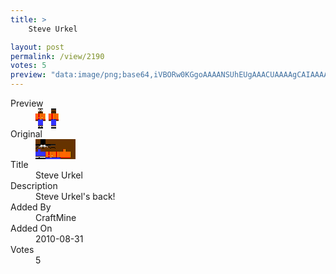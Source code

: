```yaml
---
title: >
    Steve Urkel

layout: post
permalink: /view/2190
votes: 5
preview: "data:image/png;base64,iVBORw0KGgoAAAANSUhEUgAAACUAAAAgCAIAAAAaMSbnAAAABnRSTlMA/wD/AP5AXyvrAAABIklEQVRIie1XQY7DIAwcVv2ReVP6puZN4y/VeyBNjUOzpEpTaZURigzxaMABmySzOx5I6QcteJ8V9NAv/gXJYozXDGC4sUdmhoj86XMJ/cIpSsVW1Q2SiM6KahKNCKSUgvG22HIwrk9VSZZ4kty0uC6Y3ec2CAYBgGB4n5U2tD5foCe/ea55Cu+ok2vBjb37cyk56uv96Sf1Bl6tr4IBxueT9Qjrt8ZFbDfS2yf0czj1/pkeudbdXy/nte7+ep+GuQZAxACQFJFSDkXM+zTO+4IuYrMRJJLPNzqxIgTPwhRy6ZxyO+lHx7OqDzm3CyzZnnhAD/3r5+/UO/VWUN1f/MGs0XVf6qFXelsv8AE99BjPnHN+1ARv74Uqvxzwf3T0fvkFm1YBeMDUuPAAAAAASUVORK5CYII="
---
```

<dl class="side-by-side">
<dt>Preview</dt>
<dd>
    <img class="preview" src="data:image/png;base64,iVBORw0KGgoAAAANSUhEUgAAACUAAAAgCAIAAAAaMSbnAAAABnRSTlMA/wD/AP5AXyvrAAABIklEQVRIie1XQY7DIAwcVv2ReVP6puZN4y/VeyBNjUOzpEpTaZURigzxaMABmySzOx5I6QcteJ8V9NAv/gXJYozXDGC4sUdmhoj86XMJ/cIpSsVW1Q2SiM6KahKNCKSUgvG22HIwrk9VSZZ4kty0uC6Y3ec2CAYBgGB4n5U2tD5foCe/ea55Cu+ok2vBjb37cyk56uv96Sf1Bl6tr4IBxueT9Qjrt8ZFbDfS2yf0czj1/pkeudbdXy/nte7+ep+GuQZAxACQFJFSDkXM+zTO+4IuYrMRJJLPNzqxIgTPwhRy6ZxyO+lHx7OqDzm3CyzZnnhAD/3r5+/UO/VWUN1f/MGs0XVf6qFXelsv8AE99BjPnHN+1ARv74Uqvxzwf3T0fvkFm1YBeMDUuPAAAAAASUVORK5CYII=">
</dd>
<dt>Original</dt>
<dd>
    <img class="preview" src="data:image/png;base64,iVBORw0KGgoAAAANSUhEUgAAAEAAAAAgCAYAAACinX6EAAAA9ElEQVR42u2YgQ0CMQhF2ak7OS07oVWrSLDYq6dUv8kPijSBlwoedCgkPRH1FZ3PLgIAAAAAAAAAAPhjAFGBeys9AGa+qR3Svuh8KaWrrwOIEqxFtlcrWn+OzveKTAGg96UuWN+G+l4D0bdj6SZor7297t5PwPpWa46ki4+mwauxXnzWCUIjyYwmHsWnmAKrz/G3Azg15gdlS5hrA+a7BQAAAIDZf4IiM5JrItqekzN+duK2xo9YAAAAAAAAAPg4gPoIbQuqvowAZufo8jdAP9tv0U8C8PaBz3TZ+4lr28ositPW+mRSu2+FZ3tIpPRr8dUBHAFouH+s7dvPCgAAAABJRU5ErkJggg==">
</dd>
<dt>Title</dt>
<dd>Steve Urkel</dd>
<dt>Description</dt>
<dd>Steve Urkel's back!</dd>
<dt>Added By</dt>
<dd>CraftMine</dd>
<dt>Added On</dt>
<dd>2010-08-31</dd>
<dt>Votes</dt>
<dd>5</dd>
</dl>
